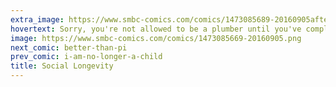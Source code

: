 ```yaml
---
extra_image: https://www.smbc-comics.com/comics/1473085689-20160905after.png
hovertext: Sorry, you're not allowed to be a plumber until you've completed 14,000,000 hours of apprenticeship.
image: https://www.smbc-comics.com/comics/1473085669-20160905.png
next_comic: better-than-pi
prev_comic: i-am-no-longer-a-child
title: Social Longevity
---
```


